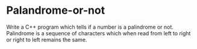 # Palandrome-or-not
Write a C++ program which tells if a number is a palindrome or not. Palindrome is a sequence of  characters which when read from left to right or right to left remains the same.

